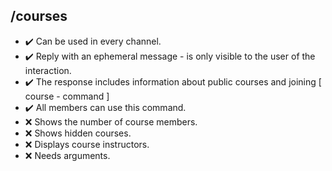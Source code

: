 ## /courses

- :heavy_check_mark: Can be used in every channel.
- :heavy_check_mark: Reply with an ephemeral message - is only visible to the user of the interaction.
- :heavy_check_mark: The response includes information about public courses and joining [ course - command ]
- :heavy_check_mark: All members can use this command.
- :x: Shows the number of course members.
- :x: Shows hidden courses.
- :x: Displays course instructors.
- :x: Needs arguments.